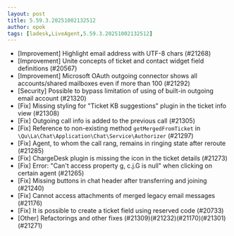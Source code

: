 ```yaml
---
layout: post
title: 5.59.3.20251002132512
author: opok
tags: [ladesk,LiveAgent,5.59.3.20251002132512]
---
```

- [Improvement] Highlight email address with UTF-8 chars (#21268)
- [Improvement] Unite concepts of ticket and contact widget field definitions (#20567)
- [Improvement] Microsoft OAuth outgoing connector shows all accounts/shared mailboxes even if more than 100 (#21292)
- [Security] Possible to bypass limitation of using of built-in outgoing email account (#21320)
- [Fix] Missing styling for "Ticket KB suggestions" plugin in the ticket info view (#21308)
- [Fix] Outgoing call info is added to the previous call (#21305)
- [Fix] Reference to non-existing method `getMergedFromTicket` in `\Qu\La\Chat\Application\Chat\Service\Authorizer` (#21297)
- [Fix] Agent, to whom the call rang, remains in ringing state after reroute (#21285)
- [Fix] ChargeDesk plugin is missing the icon in the ticket details (#21273)
- [Fix] Error: "Can't access property g, c.j.G is null" when clicking on certain agent (#21265)
- [Fix] Missing buttons in chat header after transferring and joining (#21240)
- [Fix] Cannot access attachments of merged legacy email messages (#21176)
- [Fix] It is possible to create a ticket field using reserved code (#20733)
- [Other] Refactorings and other fixes (#21309)(#21232)(#21170)(#21301)(#21271)
